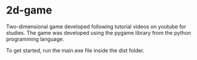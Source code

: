 # 2d-game

Two-dimensional game developed following tutorial videos on youtube for studies. The game was developed using the pygame library from the python programming language.

To get started, run the main.exe file inside the dist folder. 
